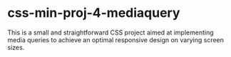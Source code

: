 # css-min-proj-4-mediaquery
This is a small and straightforward CSS project aimed at implementing media queries to achieve an optimal responsive design on varying screen sizes.
